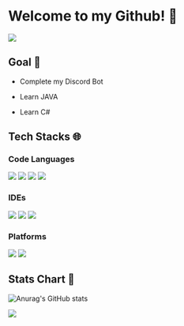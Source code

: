 # Welcome to my Github! 📁

<img src="https://capsule-render.vercel.app/api?type=waving&color=random&height=150&section=header&text=yotyot%20GitHub&fontSize=85&animation=fadeIn" />


## Goal 🎯
- Complete my Discord Bot

- Learn JAVA

- Learn C#

## Tech Stacks 🌐

### Code Languages
<img src="https://img.shields.io/badge/Node.js-339933?style=flat-square&logo=Node.js&logoColor=white"/>   <img src="https://img.shields.io/badge/C-A8B9CC?style=flat-square&logo=C&logoColor=white"/>   <img src="https://img.shields.io/badge/C++-00599C?style=flat-square&logo=C++&logoColor=white"/>   <img src="https://img.shields.io/badge/Python-3776AB?style=flat-square&logo=Python&logoColor=white"/>

### IDEs
<img src="https://img.shields.io/badge/Visual Studio Code-007ACC?style=flat-square&logo=Visual Studio Code&logoColor=white"/>   <img src="https://img.shields.io/badge/Visual Studio-5C2D91?style=flat-square&logo=Visual Studio&logoColor=white"/>   <img src="https://img.shields.io/badge/IntelliJ IDEA-000000?style=flat-square&logo=IntelliJ IDEA&logoColor=white"/>

### Platforms 
<img src="https://img.shields.io/badge/Discord-5865F2?style=flat-square&logo=Discord&logoColor=white"/>   <img src="https://img.shields.io/badge/KakaoTalk-FFCD00?style=flat-square&logo=KakaoTalk&logoColor=black"/>




## Stats Chart 📝

![Anurag's GitHub stats](https://github-readme-stats.vercel.app/api?username=yot-yot&show_icons=true&theme=radical)


<img src="https://capsule-render.vercel.app/api?type=transparent&color=random&height=10&section=footer&text=yot%20yot%20GitHub&fontSize=1&animation=fadeIn&rotate=180" />
